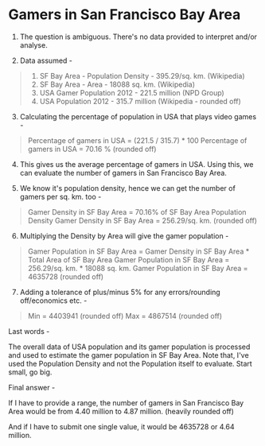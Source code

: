 Gamers in San Francisco Bay Area
=============

1. The question is ambiguous. There's no data provided to interpret and/or analyse.

2. Data assumed -
>	1. SF Bay Area - Population Density - 395.29/sq. km. (Wikipedia)
>	2. SF Bay Area - Area - 18088 sq. km. (Wikipedia)
>	3. USA Gamer Population 2012 - 221.5 million (NPD Group)
>	4. USA Population 2012 - 315.7 million (Wikipedia - rounded off) 

3. Calculating the percentage of population in USA that plays video games -
>	Percentage of gamers in USA = (221.5 / 315.7) * 100
> 	Percentage of gamers in USA = 70.16 % (rounded off)

4. This gives us the average percentage of gamers in USA. Using this, we can evaluate the number of gamers in San Francisco Bay Area.

5. We know it's population density, hence we can get the number of gamers per sq. km. too -
>	Gamer Density in SF Bay Area = 70.16% of SF Bay Area Population Density
>	Gamer Density in SF Bay Area = 256.29/sq. km. (rounded off)

6. Multiplying the Density by Area will give the gamer population -
>	Gamer Population in SF Bay Area = Gamer Density in SF Bay Area * Total Area of SF Bay Area
>	Gamer Population in SF Bay Area = 256.29/sq. km. * 18088 sq. km.
>	Gamer Population in SF Bay Area = 4635728 (rounded off)

7. Adding a tolerance of plus/minus 5% for any errors/rounding off/economics etc. -
>	Min = 4403941 (rounded off)
>	Max = 4867514 (rounded off)

Last words -

The overall data of USA population and its gamer population is processed and used to estimate the gamer population in SF Bay Area. Note that, I've used the Population Density and not the Population itself to evaluate. Start small, go big.

Final answer -

If I have to provide a range, the number of gamers in San Francisco Bay Area would be from 4.40 million to 4.87 million. (heavily rounded off)

And if I have to submit one single value, it would be 4635728 or 4.64 million.
